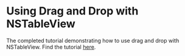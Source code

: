 # Using Drag and Drop with NSTableView

The completed tutorial demonstrating how to use drag and drop with NSTableView. Find the tutorial [here](https://natethompson.io/2019/03/23/nstableview-drag-and-drop.html).
